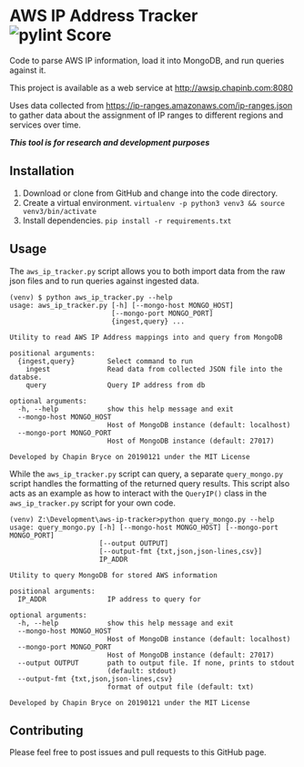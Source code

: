 # AWS IP Address Tracker ![pylint Score](https://mperlet.github.io/pybadge/badges/8.72.svg)

Code to parse AWS IP information, load it into MongoDB, and run queries
against it.

This project is available as a web service at http://awsip.chapinb.com:8080

Uses data collected from https://ip-ranges.amazonaws.com/ip-ranges.json to
gather data about the assignment of IP ranges to different regions and services
over time.

***This tool is for research and development purposes***

## Installation

1. Download or clone from GitHub and change into the code directory.
2. Create a virtual environment. `virtualenv -p python3 venv3 && source venv3/bin/activate`
3. Install dependencies. `pip install -r requirements.txt`

## Usage

The `aws_ip_tracker.py` script allows you to both import data from the raw json
files and to run queries against ingested data.

```plaintext
(venv) $ python aws_ip_tracker.py --help
usage: aws_ip_tracker.py [-h] [--mongo-host MONGO_HOST]
                         [--mongo-port MONGO_PORT]
                         {ingest,query} ...

Utility to read AWS IP Address mappings into and query from MongoDB

positional arguments:
  {ingest,query}        Select command to run
    ingest              Read data from collected JSON file into the databse.
    query               Query IP address from db

optional arguments:
  -h, --help            show this help message and exit
  --mongo-host MONGO_HOST
                        Host of MongoDB instance (default: localhost)
  --mongo-port MONGO_PORT
                        Host of MongoDB instance (default: 27017)

Developed by Chapin Bryce on 20190121 under the MIT License
```

While the `aws_ip_tracker.py` script can query, a separate `query_mongo.py`
script handles the formatting of the returned query results. This
script also acts as an example as how to interact with the `QueryIP()` class in
the `aws_ip_tracker.py` script for your own code.

```plaintext
(venv) Z:\Development\aws-ip-tracker>python query_mongo.py --help
usage: query_mongo.py [-h] [--mongo-host MONGO_HOST] [--mongo-port MONGO_PORT]
                      [--output OUTPUT]
                      [--output-fmt {txt,json,json-lines,csv}]
                      IP_ADDR

Utility to query MongoDB for stored AWS information

positional arguments:
  IP_ADDR               IP address to query for

optional arguments:
  -h, --help            show this help message and exit
  --mongo-host MONGO_HOST
                        Host of MongoDB instance (default: localhost)
  --mongo-port MONGO_PORT
                        Host of MongoDB instance (default: 27017)
  --output OUTPUT       path to output file. If none, prints to stdout
                        (default: stdout)
  --output-fmt {txt,json,json-lines,csv}
                        format of output file (default: txt)

Developed by Chapin Bryce on 20190121 under the MIT License
```

## Contributing

Please feel free to post issues and pull requests to this GitHub page.

